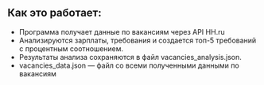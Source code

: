 ## Как это работает:
* Программа получает данные по вакансиям через API HH.ru
* Анализируются зарплаты, требования и создается топ-5 требований с процентным соотношением.
* Результаты анализа сохраняются в файл vacancies_analysis.json.
* vacancies_data.json — файл со всеми полученными данными по вакансиям
